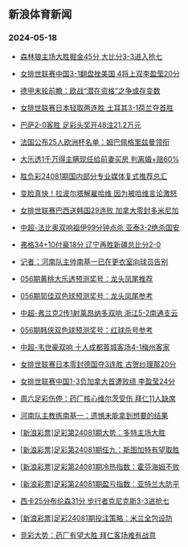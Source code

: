 ## 新浪体育新闻 
### 2024-05-18

+ [森林狼主场大胜掘金45分 大比分3-3进入抢七](https://sports.sina.com.cn/basketball/nba/2024-05-17/doc-inavpcqu1199649.shtml)

+ [女排世联赛中国3-1翻盘挫美国 4将上双李盈莹20分](https://sports.sina.com.cn/others/volleyball/2024-05-17/doc-inavnsyp9100318.shtml)

+ [德甲末轮前瞻：欧战“潜在资格”之争或存变数](https://sports.sina.com.cn/l/2024-05-17/doc-inavnsyy1342093.shtml)

+ [女排世联赛日本轻取两连胜 土耳其3-1荷兰夺首胜](https://sports.sina.com.cn/others/volleyball/2024-05-17/doc-inavnsyy1324438.shtml)

+ [巴萨2-0客胜 足彩头奖开48注21.2万元](https://sports.sina.com.cn/l/2024-05-17/doc-inavnsyy1349584.shtml)

+ [法国公布25人欧洲杯名单：姆巴佩格里兹曼领衔](https://sports.sina.com.cn/global/france/2024-05-17/doc-inavnxhm9026955.shtml)

+ [大乐透1千万得主瞒现任给前妻买房 判离婚+赔60%](https://sports.sina.com.cn/l/2024-05-17/doc-inavnsyy1341104.shtml)

+ [胜负彩24081期国内部分专业媒体复式推荐总汇](https://sports.sina.com.cn/l/2024-05-17/doc-inavnxhm9052333.shtml)

+ [变脸真快！拉波尔塔解雇哈维 因为被哈维言论激怒](https://sports.sina.com.cn/g/laliga/2024-05-17/doc-inavpqec8800337.shtml)

+ [女排世联赛巴西送韩国29连败 加拿大零封多米尼加](https://sports.sina.com.cn/others/volleyball/2024-05-17/doc-inavnxhw1286508.shtml)

+ [中超-法比奥双响祖伊99分钟点杀 亚泰3-2绝杀国安](https://sports.sina.com.cn/china/j/2024-05-17/doc-inavqezv8569756.shtml)

+ [弗格34+10付豪18分 辽宁再胜新疆总比分2-0](https://sports.sina.com.cn/basketball/cba/2024-05-17/doc-inavpyuk0902760.shtml)

+ [记者：河南队主帅南基一已在更衣室向球员告别](https://sports.sina.com.cn/china/j/2024-05-17/doc-inavqezv8570756.shtml)

+ [056期黄桃大乐透预测奖号：龙头凤尾推荐](https://sports.sina.com.cn/l/2024-05-17/doc-inavpumz8735018.shtml)

+ [056期郭佳双色球预测奖号：龙头凤尾参考](https://sports.sina.com.cn/l/2024-05-17/doc-inavpunn0953605.shtml)

+ [中超-弗兰克2传1射莱昂纳多双响 浙江5-2南通支云](https://sports.sina.com.cn/china/j/2024-05-17/doc-inavqezv8562006.shtml)

+ [056期韩侠双色球预测奖号：红球杀号参考](https://sports.sina.com.cn/l/2024-05-17/doc-inavpunn0954395.shtml)

+ [中超-韦世豪双响 十人成都蓉城客场4-1梅州客家](https://sports.sina.com.cn/china/j/2024-05-17/doc-inavqfah0778346.shtml)

+ [女排世联赛日本零封德国夺3连胜 古贺纱理那20分](https://sports.sina.com.cn/others/volleyball/2024-05-17/doc-inavpyuk0881737.shtml)

+ [女排世联赛中国1-3负加拿大首遭败绩 李盈莹24分](https://sports.sina.com.cn/others/volleyball/2024-05-18/doc-inavqvxy0481409.shtml)

+ [周六足彩伤停：药厂核心维尔茨受伤 拜仁11人缺席](https://sports.sina.com.cn/l/2024-05-17/doc-inavpqec8840912.shtml)

+ [河南队主教练南基一：遗憾未能拿到想要的结果](https://sports.sina.com.cn/china/j/2024-05-17/doc-inavqfah0788555.shtml)

+ [[新浪彩票]足彩第24081期大势：多特主场大胜](https://sports.sina.com.cn/l/2024-05-18/doc-inavrafm8152838.shtml)

+ [[新浪彩票]足彩第24081期任九：斯图加特有望取胜](https://sports.sina.com.cn/l/2024-05-18/doc-inavrafw0368340.shtml)

+ [[新浪彩票]足彩第24081期冷热指数：霍芬海姆不败](https://sports.sina.com.cn/l/2024-05-18/doc-inavrafw0369744.shtml)

+ [[新浪彩票]足彩第24081期盈亏指数：亚特兰大防平](https://sports.sina.com.cn/l/2024-05-18/doc-inavrafw0368775.shtml)

+ [西卡25分布伦森31分 步行者克尼克斯3-3进抢七](https://sports.sina.com.cn/basketball/nba/2024-05-18/doc-inavrhpu0289769.shtml)

+ [[新浪彩票]足彩24081期投注策略：米兰全包设防](https://sports.sina.com.cn/l/2024-05-18/doc-inavrafm8154238.shtml)

+ [竞彩大势：药厂有望大胜 拜仁客场难有战意](https://sports.sina.com.cn/l/2024-05-18/doc-inavrafm8155090.shtml)

